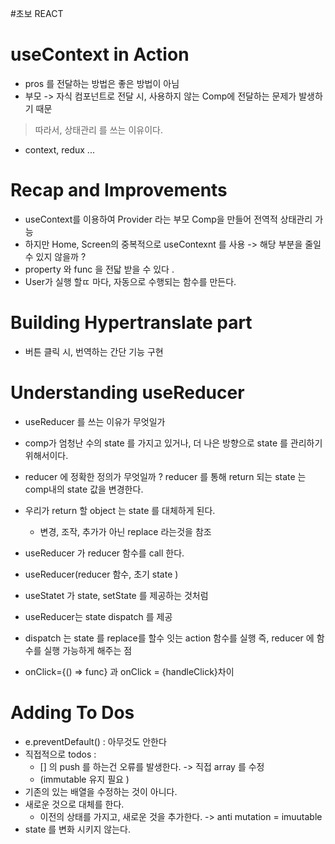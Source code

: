 #초보 REACT

# useContext in Action

- pros 를 전달하는 방법은 좋은 방법이 아님
- 부모 -> 자식 컴포넌트로 전달 시, 사용하지 않는 Comp에 전달하는 문제가 발생하기 때문

> 따라서, 상태관리 를 쓰는 이유이다.

- context, redux ...

# Recap and Improvements

- useContext를 이용하여 Provider 라는 부모 Comp을 만들어 전역적 상태관리 가능
- 하지만 Home, Screen의 중복적으로 useContexnt 를 사용
  -> 해당 부분을 줄일수 있지 않을까 ?
- property 와 func 을 전닯 받을 수 있다 .
- User가 실행 할ㄸ 마다, 자동으로 수행되는 함수를 만든다.

# Building Hypertranslate part

- 버튼 클릭 시, 번역하는 간단 기능 구현

# Understanding useReducer

- useReducer 를 쓰는 이유가 무엇일가

* comp가 엄청난 수의 state 를 가지고 있거나, 더 나은 방향으로 state 를 관리하기 위해서이다.

- reducer 에 정확한 정의가 무엇일까 ?
  reducer 를 통해 return 되는 state 는 comp내의 state 값을 변경한다.

- 우리가 return 할 object 는 state 를 대체하게 된다.
  - 변경, 조작, 추가가 아닌 replace 라는것을 참조
- useReducer 가 reducer 함수를 call 한다.
- useReducer(reducer 함수, 초기 state )

- useStatet 가 state, setState 를 제공하는 것처럼
- useReducer는 state dispatch 를 제공

- dispatch 는 state 를 replace를 할수 잇는 action 함수를 실행
  즉, reducer 에 함수를 실행 가능하게 해주는 점

- onClick={() => func} 과 onClick = {handleClick}차이

# Adding To Dos

- e.preventDefault() : 아무것도 안한다
- 직접적으로 todos :
  - [] 의 push 를 하는건 오류를 발생한다. -> 직접 array 를 수정
  - (immutable 유지 필요 )
- 기존의 있는 배열을 수정하는 것이 아니다.
- 새로운 것으로 대체를 한다.
  - 이전의 상태를 가지고, 새로운 것을 추가한다. -> anti mutation = imuutable
- state 를 변화 시키지 않는다.
